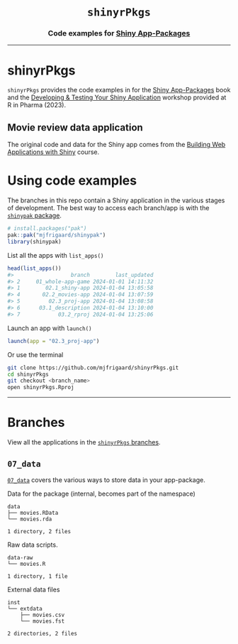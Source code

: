 <h1 align="center"> <code><strong>shinyrPkgs</strong></code> </h1>
<h3 align="center"> Code examples for <a href="https://mjfrigaard.github.io/shiny-app-pkgs/"> Shiny App-Packages </a> </h3>
<hr>

# shinyrPkgs

`shinyrPkgs` provides the code examples in for the [Shiny App-Packages](https://mjfrigaard.github.io/shiny-app-pkgs/) book and the [Developing & Testing Your Shiny Application](https://mjfrigaard.github.io/dev-test-shiny/) workshop provided at R in Pharma (2023).

## Movie review data application

The original code and data for the Shiny app comes from the [Building Web Applications with Shiny](https://rstudio-education.github.io/shiny-course/) course.

# Using code examples

The branches in this repo contain a Shiny application in the various stages of development. The best way to access each branch/app is with the [`shinypak` package](https://mjfrigaard.github.io/shinypak/).

``` r
# install.packages("pak")
pak::pak("mjfrigaard/shinypak")
library(shinypak)
```

List all the apps with `list_apps()`

``` r
head(list_apps())
#>                  branch        last_updated
#> 2     01_whole-app-game 2024-01-01 14:11:32
#> 1        02.1_shiny-app 2024-01-04 13:05:58
#> 4       02.2_movies-app 2024-01-04 13:07:59
#> 5         02.3_proj-app 2024-01-04 13:08:58
#> 6      03.1_description 2024-01-04 13:10:00
#> 7            03.2_rproj 2024-01-04 13:25:06
```

Launch an app with `launch()`

``` r
launch(app = "02.3_proj-app")
```

Or use the terminal

``` bash
git clone https://github.com/mjfrigaard/shinyrPkgs.git
cd shinyrPkgs
git checkout <branch_name>
open shinyrPkgs.Rproj
```

------------------------------------------------------------------------

# Branches

View all the applications in the [`shinyrPkgs` branches](https://github.com/mjfrigaard/shinyrPkgs/branches/all).

## `07_data`

[`07_data`](https://github.com/mjfrigaard/shinyrPkgs/tree/07_data) covers the various ways to store data in your app-package.

Data for the package (internal, becomes part of the namespace)

```         
data
├── movies.RData
└── movies.rda

1 directory, 2 files
```

Raw data scripts.

```         
data-raw
└── movies.R

1 directory, 1 file
```

External data files

```         
inst
└── extdata
    ├── movies.csv
    └── movies.fst

2 directories, 2 files
```
